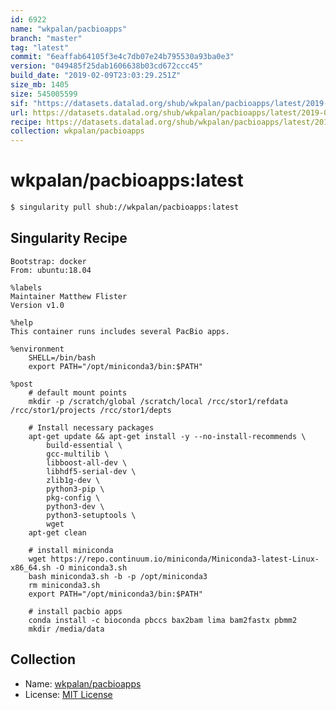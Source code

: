 ```yaml
---
id: 6922
name: "wkpalan/pacbioapps"
branch: "master"
tag: "latest"
commit: "6eaffab64105f3e4c7db07e24b795530a93ba0e3"
version: "049485f25dab1606638b03cd672ccc45"
build_date: "2019-02-09T23:03:29.251Z"
size_mb: 1405
size: 545005599
sif: "https://datasets.datalad.org/shub/wkpalan/pacbioapps/latest/2019-02-09-6eaffab6-049485f2/049485f25dab1606638b03cd672ccc45.simg"
url: https://datasets.datalad.org/shub/wkpalan/pacbioapps/latest/2019-02-09-6eaffab6-049485f2/
recipe: https://datasets.datalad.org/shub/wkpalan/pacbioapps/latest/2019-02-09-6eaffab6-049485f2/Singularity
collection: wkpalan/pacbioapps
---
```


# wkpalan/pacbioapps:latest

```bash
$ singularity pull shub://wkpalan/pacbioapps:latest
```

## Singularity Recipe

```singularity
Bootstrap: docker
From: ubuntu:18.04

%labels
Maintainer Matthew Flister
Version v1.0

%help
This container runs includes several PacBio apps.

%environment
    SHELL=/bin/bash
    export PATH="/opt/miniconda3/bin:$PATH"

%post
    # default mount points
    mkdir -p /scratch/global /scratch/local /rcc/stor1/refdata /rcc/stor1/projects /rcc/stor1/depts

    # Install necessary packages
    apt-get update && apt-get install -y --no-install-recommends \
        build-essential \
        gcc-multilib \
        libboost-all-dev \
        libhdf5-serial-dev \
        zlib1g-dev \
        python3-pip \
        pkg-config \
        python3-dev \
        python3-setuptools \
        wget
    apt-get clean

    # install miniconda
    wget https://repo.continuum.io/miniconda/Miniconda3-latest-Linux-x86_64.sh -O miniconda3.sh
    bash miniconda3.sh -b -p /opt/miniconda3
    rm miniconda3.sh
    export PATH="/opt/miniconda3/bin:$PATH"

    # install pacbio apps
    conda install -c bioconda pbccs bax2bam lima bam2fastx pbmm2
    mkdir /media/data
```

## Collection

 - Name: [wkpalan/pacbioapps](https://github.com/wkpalan/pacbioapps)
 - License: [MIT License](https://api.github.com/licenses/mit)

